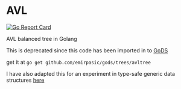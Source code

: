 AVL
=

[![Go Report Card](https://goreportcard.com/badge/github.com/spewspews/avl)](https://goreportcard.com/report/github.com/spewspews/avl)

AVL balanced tree in Golang

This is deprecated since this code has been imported in to [GoDS](https://github.com/emirpasic/gods)

get it at `go get github.com/emirpasic/gods/trees/avltree`

I have also adapted this for an experiment in type-safe generic data structures [here](https://github.com/spewspews/avl)
